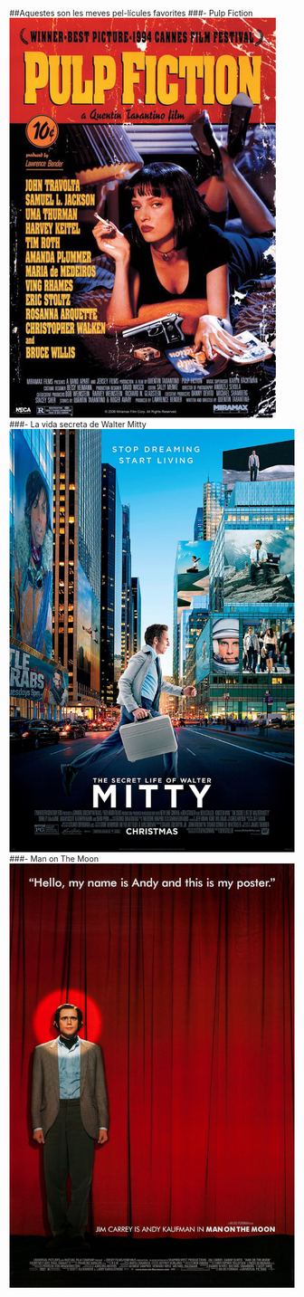 ##Aquestes son les meves pel-lícules favorites
###- Pulp Fiction
![Pulp Fiction](images/pulpFiction.png)
###- La vida secreta de Walter Mitty
![La vida Secreta de Walter Mitty](images/walter.jpg)
###- Man on The Moon
![Man on The Moon](images/manOnTheMoon.jpg)


